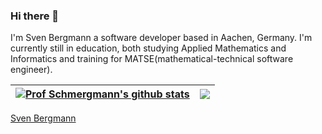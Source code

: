 ### Hi there 👋

I'm Sven Bergmann a software developer based in Aachen, Germany. 
I'm currently still in education, both studying Applied Mathematics and Informatics and training for MATSE(mathematical-technical software engineer).

<script src="https://platform.linkedin.com/badges/js/profile.js" async defer type="text/javascript"></script>

<!--
**ProfSchmergmann/ProfSchmergmann** is a ✨ _special_ ✨ repository because its `README.md` (this file) appears on your GitHub profile.

Here are some ideas to get you started:

- 🔭 I’m currently working on ...
- 🌱 I’m currently learning ...
- 👯 I’m looking to collaborate on ...
- 🤔 I’m looking for help with ...
- 💬 Ask me about ...
- 📫 How to reach me: ...
- 😄 Pronouns: ...
- ⚡ Fun fact: ...
-->

| <a href="https://github.com/anuraghazra/github-readme-stats"><img align="center" src="https://github-readme-stats.vercel.app/api?username=ProfSchmergmann&show_icons=true&include_all_commits=true&theme=dark&hide_border=true" alt="Prof Schmergmann's github stats" /></a> | <a href="https://github.com/anuraghazra/github-readme-stats"><img align="center" src="https://github-readme-stats.vercel.app/api/top-langs/?username=ProfSchmergmann&layout=compact&theme=dark&hide_border=true" /></a> |
| ------------- | ------------- |

<div class="badge-base LI-profile-badge" data-locale="de_DE" data-size="medium" data-theme="dark" data-type="VERTICAL" data-vanity="sven-bergmann-500925227" data-version="v1"><a class="badge-base__link LI-simple-link" href="https://de.linkedin.com/in/sven-bergmann-500925227?trk=profile-badge">Sven Bergmann</a></div>

